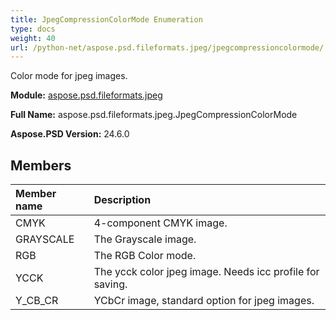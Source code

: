 ```yaml
---
title: JpegCompressionColorMode Enumeration
type: docs
weight: 40
url: /python-net/aspose.psd.fileformats.jpeg/jpegcompressioncolormode/
---
```


Сolor mode for jpeg images.

**Module:** [aspose.psd.fileformats.jpeg](/psd/python-net/aspose.psd.fileformats.jpeg/)

**Full Name:** aspose.psd.fileformats.jpeg.JpegCompressionColorMode

**Aspose.PSD Version:** 24.6.0

## **Members**
| **Member name** | **Description** |
| :- | :- |
| CMYK | 4-component CMYK image. |
| GRAYSCALE | The Grayscale image. |
| RGB | The RGB Color mode. |
| YCCK | The ycck color jpeg image. Needs icc profile for saving. |
| Y_CB_CR | YCbCr image, standard option for jpeg images. |
